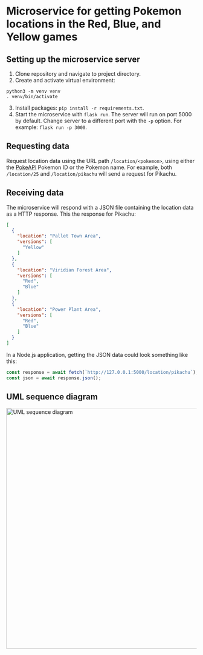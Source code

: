 # Microservice for getting Pokemon locations in the Red, Blue, and Yellow games

## Setting up the microservice server
1. Clone repository and navigate to project directory.
2. Create and activate virtual environment:
```
python3 -m venv venv
. venv/bin/activate
```
3. Install packages: `pip install -r requirements.txt`.
4. Start the microservice with `flask run`. The server will run on port 5000 by default. Change server to a different port with the `-p` option. For example: `flask run -p 3000`.

## Requesting data
Request location data using the URL path `/location/<pokemon>`, using either the [PokeAPI](https://pokeapi.co/) Pokemon ID or the Pokemon name. For example, both `/location/25` and `/location/pikachu` will send a request for Pikachu.

## Receiving data
The microservice will respond with a JSON file containing the location data as a HTTP response. This the response for Pikachu:
```json
[
  {
    "location": "Pallet Town Area",
    "versions": [
      "Yellow"
    ]
  },
  {
    "location": "Viridian Forest Area",
    "versions": [
      "Red",
      "Blue"
    ]
  },
  {
    "location": "Power Plant Area",
    "versions": [
      "Red",
      "Blue"
    ]
  }
]
```

In a Node.js application, getting the JSON data could look something like this:

```javascript
const response = await fetch(`http://127.0.0.1:5000/location/pikachu`);
const json = await response.json();
```
## UML sequence diagram
<img width="636" alt="UML sequence diagram" src="https://user-images.githubusercontent.com/65578899/218656192-93d99df6-33b4-4bd4-b43f-70f4909c5ceb.png">

